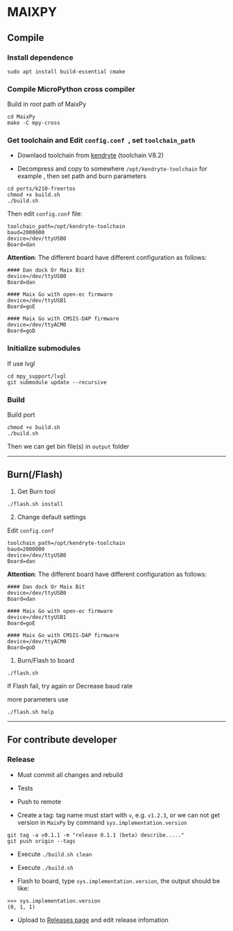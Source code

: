 MAIXPY
======


## Compile



### Install dependence

```
sudo apt install build-essential cmake 
```


### Compile MicroPython cross compiler

Build in root path of MaixPy
```
cd MaixPy
make -C mpy-cross
```

### Get toolchain and Edit `config.conf `, set `toolchain_path`


* Downlaod toolchain from [kendryte](https://kendryte.com/downloads/) (toolchain V8.2)

* Decompress and copy to somewhere `/opt/kendryte-toolchain` for example , then set path and burn parameters

```shell
cd ports/k210-freertos
chmod +x build.sh
./build.sh
```
Then edit `config.conf` file:

```
toolchain_path=/opt/kendryte-toolchain
baud=2000000
device=/dev/ttyUSB0
Board=dan
```

**Attention**: The different board have different configuration as follows:

```shell
#### Dan dock Or Maix Bit
device=/dev/ttyUSB0
Board=dan

#### Maix Go with open-ec firmware
device=/dev/ttyUSB1
Board=goE

#### Maix Go with CMSIS-DAP firmware
device=/dev/ttyACM0
Board=goD
```


### Initialize submodules

If use lvgl

```shell
cd mpy_support/lvgl
git submodule update --recursive
```

### Build

Build port
```
chmod +x build.sh
./build.sh
```

Then we can get bin file(s) in `output` folder

-------------------

## Burn(/Flash)

1. Get Burn tool 

```
./flash.sh install
```

2. Change default settings

Edit `config.conf`

```
toolchain_path=/opt/kendryte-toolchain
baud=2000000
device=/dev/ttyUSB0
Board=dan
```
**Attention**: The different board have different configuration as follows:

```shell
#### Dan dock Or Maix Bit
device=/dev/ttyUSB0
Board=dan

#### Maix Go with open-ec firmware
device=/dev/ttyUSB1
Board=goE

#### Maix Go with CMSIS-DAP firmware
device=/dev/ttyACM0
Board=goD
```

1. Burn/Flash to board

```
./flash.sh
```

If Flash fail, try again or Decrease baud rate


more parameters use
```
./flash.sh help
```

-----


## For contribute developer

### Release

* Must commit all changes and rebuild 

* Tests
 
* Push to remote

* Create a tag: tag name must start with `v`, e.g. `v1.2.3`, or we can not get version in `MaixPy` by command `sys.implementation.version`

```
git tag -a v0.1.1 -m "release 0.1.1 (beta) describe....."
git push origin --tags 
```

* Execute `./build.sh clean`

* Execute `./build.sh`

* Flash to board, type `sys.implementation.version`, the output should be like:

```
>>> sys.implementation.version
(0, 1, 1)
```

* Upload to [Releases page](https://github.com/sipeed/MaixPy/releases) and edit release infomation



